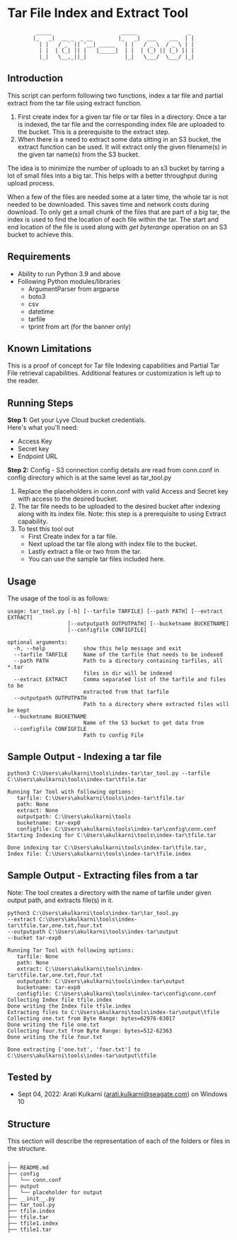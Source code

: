 
# Tar File Index and Extract Tool

             _____                      _____                _
            |_   _|  __ _  _ __        |_   _|  ___    ___  | |
              | |   / _` || '__| _____   | |   / _ \  / _ \ | |
              | |  | (_| || |   |_____|  | |  | (_) || (_) || |
              |_|   \__,_||_|            |_|   \___/  \___/ |_|
              

## Introduction
This script can perform following two functions, index a tar file and partial extract from the tar file using extract function.

1. First create index for a given tar file or tar files in a directory. Once a tar is indexed, the tar file and the corresponding index file are uploaded to the bucket. This is a prerequisite to the extract step.
2. When there is a need to extract some data sitting in an S3 bucket, the extract function can be used. It will extract only the given filename(s) in the given tar name(s) from the S3 bucket. 

The idea is to minimize the number of uploads to an s3 bucket by tarring a lot of small files into a big tar.
This helps with a better throughput during upload process. 

When a few of the files are needed some at a later time, the whole tar is not needed to be downloaded. This saves time and network costs during download.
To only get a small chunk of the files that are part of a big tar, the index is used to find the location of each file within the tar. The start and end location of the file is used along with *get byterange* operation on an S3 bucket to achieve this. 

## Requirements
* Ability to run Python 3.9 and above
* Following Python modules/libraries
  - ArgumentParser from argparse
  - boto3
  - csv
  - datetime
  - tarfile
  - tprint from art (for the banner only)

## Known Limitations 
This is a proof of concept for Tar file Indexing capabilities and Partial Tar File retrieval capabilities. 
Additional features or customization is left up to the reader.

## Running Steps
**Step 1:** Get your Lyve Cloud bucket credentials.   
Here's what you'll need:
* Access Key
* Secret key
* Endpoint URL

**Step 2:** 
Config - S3 connection config details are read from conn.conf in config directory
which is at the same level as tar_tool.py

1. Replace the placeholders in conn.conf with valid Access and Secret
key with access to the desired bucket.
2. The tar file needs to be uploaded to the desired bucket after indexing along
with its index file. Note: this step is a prerequisite to using Extract capability.
3. To test this tool out 
    -   First Create index for a tar file.
    -   Next upload the tar file along with index file to the bucket.
    -   Lastly extract a file or two from the tar.
    -   You can use the sample tar files included here.

## Usage
The usage of the tool is as follows:
```
usage: tar_tool.py [-h] [--tarfile TARFILE] [--path PATH] [--extract EXTRACT]
                   [--outputpath OUTPUTPATH] [--bucketname BUCKETNAME]
                   [--configfile CONFIGFILE]

optional arguments:
  -h, --help            show this help message and exit
  --tarfile TARFILE     Name of the tarfile that needs to be indexed
  --path PATH           Path to a directory containing tarfiles, all *.tar
                        files in dir will be indexed
  --extract EXTRACT     Comma separated list of the tarfile and files to be
                        extracted from that tarfile
  --outputpath OUTPUTPATH
                        Path to a directory where extracted files will be kept
  --bucketname BUCKETNAME
                        Name of the S3 bucket to get data from
  --configfile CONFIGFILE
                        Path to config File
```
## Sample Output - Indexing a tar file

```
python3 C:\Users\akulkarni\tools\index-tar\tar_tool.py --tarfile C:\Users\akulkarni\tools\index-tar\tfile.tar

Running Tar Tool with following options:
   tarfile: C:\Users\akulkarni\tools\index-tar\tfile.tar
   path: None
   extract: None
   outputpath: C:\Users\akulkarni\tools
   bucketname: tar-exp0
   configfile: C:\Users\akulkarni\tools\index-tar\config\conn.conf
Starting Indexing for C:\Users\akulkarni\tools\index-tar\tfile.tar

Done indexing tar C:\Users\akulkarni\tools\index-tar\tfile.tar,
Index file: C:\Users\akulkarni\tools\index-tar\tfile.index
```



## Sample Output - Extracting files from a tar

Note: The tool creates a directory with the name of tarfile under given output path, and extracts file(s) in it.

```
python3 C:\Users\akulkarni\tools\index-tar\tar_tool.py
--extract C:\Users\akulkarni\tools\index-tar\tfile.tar,one.txt,four.txt
--outputpath C:\Users\akulkarni\tools\index-tar\output
--bucket tar-exp0

Running Tar Tool with following options:
   tarfile: None
   path: None
   extract: C:\Users\akulkarni\tools\index-tar\tfile.tar,one.txt,four.txt
   outputpath: C:\Users\akulkarni\tools\index-tar\output
   bucketname: tar-exp0
   configfile: C:\Users\akulkarni\tools\index-tar\config\conn.conf
Collecting Index file tfile.index
Done writing the Index file tfile.index
Extracting files to C:\Users\akulkarni\tools\index-tar\output\tfile
Collecting one.txt from Byte Range: bytes=62976-63017
Done writing the file one.txt
Collecting four.txt from Byte Range: bytes=512-62363
Done writing the file four.txt

Done extracting ['one.txt', 'four.txt'] to C:\Users\akulkarni\tools\index-tar\output\tfile
```
## Tested by
* Sept 04, 2022: Arati Kulkarni (arati.kulkarni@seagate.com) on Windows 10

## Structure
This section will describe the representation of each of the folders or files in the structure.
```
.
├── README.md
├── config
│   └── conn.conf
├── output
│   └── placeholder for output
├── __init__.py
├── tar_tool.py
├── tfile.index
├── tfile.tar
├── tfile1.index
├── tfile1.tar

```

